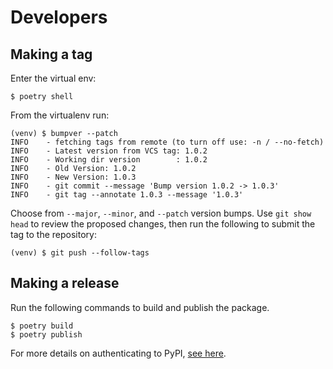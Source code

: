 # Developers

## Making a tag

Enter the virtual env:

    $ poetry shell

From the virtualenv run:

    (venv) $ bumpver --patch
    INFO    - fetching tags from remote (to turn off use: -n / --no-fetch)
    INFO    - Latest version from VCS tag: 1.0.2
    INFO    - Working dir version        : 1.0.2
    INFO    - Old Version: 1.0.2
    INFO    - New Version: 1.0.3
    INFO    - git commit --message 'Bump version 1.0.2 -> 1.0.3'
    INFO    - git tag --annotate 1.0.3 --message '1.0.3'

Choose from `--major`, `--minor`, and `--patch` version bumps. Use `git show head` to
review the proposed changes, then run the following to submit the tag to the repository:

    (venv) $ git push --follow-tags

## Making a release

Run the following commands to build and publish the package.

    $ poetry build
    $ poetry publish

For more details on authenticating to PyPI, [see
here](https://www.digitalocean.com/community/tutorials/how-to-publish-python-packages-to-pypi-using-poetry-on-ubuntu-22-04).
